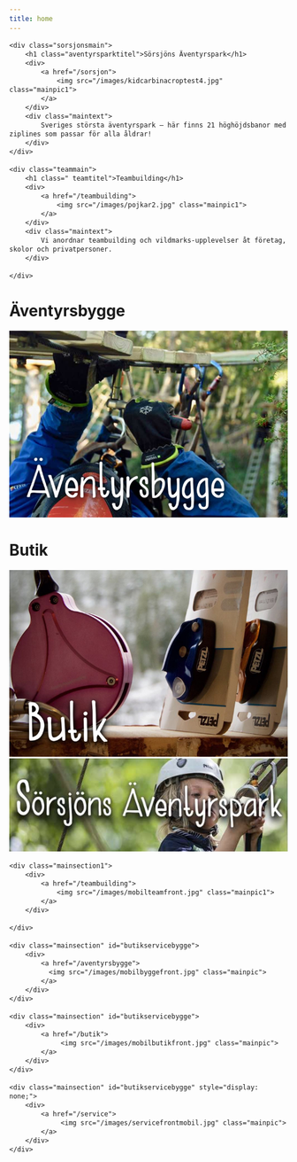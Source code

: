 ```yaml
---
title: home
---
```

<html lang="en">

<div class="maincontainer">
	
	<div class="sorsjonsmain">
		<h1 class="aventyrsparktitel">Sörsjöns Äventyrspark</h1>
	    <div>
	    	<a href="/sorsjon">
				<img src="/images/kidcarbinacroptest4.jpg" class="mainpic1"> 
			</a>
	    </div>
	    <div class="maintext">
	   	 	Sveriges största äventyrspark – här finns 21 höghöjdsbanor med ziplines som passar för alla åldrar!
	    </div>
	</div>
	
	<div class="teammain">
		<h1 class=" teamtitel">Teambuilding</h1>
	    <div>
	    	<a href="/teambuilding">
				<img src="/images/pojkar2.jpg" class="mainpic1">
			</a>
	    </div>
	    <div class="maintext">
			Vi anordnar teambuilding och vildmarks-upplevelser åt företag, skolor och privatpersoner.  
		</div>

	</div>
    
<div class="buildmain" id="butikservicebygge">
    <h1 class=" byggetitel">Äventyrsbygge</h1>
    <div>
		<a href="/aventyrsbygge">
    		<img src="/images/bygge.jpg" class="mainpic1"> 
    	</a>
    </div>
</div>

<div class="storemain" id="butikservicebygge">
    <h1 class="butiktitel">Butik</h1>
    <div>
		<a href="/butik">
   			 <img src="/images/butik.jpg" class="mainpic1">
		</a>
    </div>
</div>

<div class="mainsection" id="butikservicebygge" style="display: none;">
    <h1 class="servicetitel">Servicecenter</h1>
    <div>
		<a href="/service">
   			 <img src="/images/service201922.jpeg" class="mainpic">
		</a> 
    </div>
</div>
</div>




<div id="mobilmaincontainer">
	<div class="mainsection1">
    	<div>
   		 	<a href="/sorsjon">
				<img src="/images/sorsjonfrontmobil.jpg" class="mainpic1">
			</a>
    	</div>
	</div>

	<div class="mainsection1">
    	<div>
   	 		<a href="/teambuilding">
				<img src="/images/mobilteamfront.jpg" class="mainpic1"> 
			</a>
    	</div>

	</div>
	    
	<div class="mainsection" id="butikservicebygge">
    	<div>
			<a href="/aventyrsbygge">
  			  <img src="/images/mobilbyggefront.jpg" class="mainpic"> 
    	  	</a>
   	 	</div>
	</div>

	<div class="mainsection" id="butikservicebygge">
   	 	<div>
			<a href="/butik">
   				 <img src="/images/mobilbutikfront.jpg" class="mainpic">
		 	</a>
    	</div>
	</div>

	<div class="mainsection" id="butikservicebygge" style="display: none;">
   	 	<div>
			<a href="/service">
   				 <img src="/images/servicefrontmobil.jpg" class="mainpic">
		 	</a> 
    	</div>
	</div>
</div>
